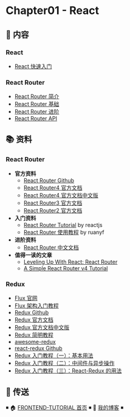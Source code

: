 # Chapter01 - React

## 📖 内容

### React

- [React 快速入门](react-quickstart.md)

### React Router

- [React Router 简介](react-router/react-router-introduction.md)
- [React Router 基础](react-router/react-router-basic.md)
- [React Router 进阶](react-router/react-router-advanced.md)
- [React Router API](react-router/react-router-api.md)

## 📚 资料

### React Router

- **官方资料**
  - [React Router Github](https://github.com/ReactTraining/react-router)
  - [React Router4 官方文档](https://reacttraining.com/react-router/)
  - [React Router4 官方文档中文版](https://reacttraining.cn)
  - [React Router3 官方文档](https://github.com/ReactTraining/react-router/tree/v3/docs)
  - [React Router2 官方文档](https://github.com/ReactTraining/react-router/tree/v2.8.1/docs)
- **入门资料**
  - [React Router Tutorial](https://github.com/reactjs/react-router-tutorial) by reactjs
  - [React Router 使用教程](http://www.ruanyifeng.com/blog/2016/05/react_router.html) by ruanyf
- **进阶资料**
  - [React Router 中文文档](http://react-guide.github.io/react-router-cn/index.html)
- **值得一读的文章**
  - [Leveling Up With React: React Router](https://css-tricks.com/learning-react-router/)
  - [A Simple React Router v4 Tutorial](https://medium.com/@pshrmn/a-simple-react-router-v4-tutorial-7f23ff27adf)

### Redux

- [Flux 官网](https://facebook.github.io/flux/)
- [Flux 架构入门教程](http://www.ruanyifeng.com/blog/2016/01/flux.html)
- [Redux Github](https://github.com/reactjs/redux)
- [Redux 官方文档](http://redux.js.org/)
- [Redux 官方文档中文版](https://github.com/camsong/redux-in-chinese)
- [Redux 简明教程](https://github.com/kenberkeley/redux-simple-tutorial)
- [awesome-redux](https://github.com/xgrommx/awesome-redux)
- [react-redux Github](https://github.com/reactjs/react-redux)
- [Redux 入门教程（一）：基本用法](http://www.ruanyifeng.com/blog/2016/09/redux_tutorial_part_one_basic_usages.html)
- [Redux 入门教程（二）：中间件与异步操作](http://www.ruanyifeng.com/blog/2016/09/redux_tutorial_part_two_async_operations.html)
- [Redux 入门教程（三）：React-Redux 的用法](http://www.ruanyifeng.com/blog/2016/09/redux_tutorial_part_three_react-redux.html)

## 🚪 传送

◾ 🏠 [FRONTEND-TUTORIAL 首页](https://github.com/dunwu/frontend-tutorial) ◾ 🎯 [我的博客](https://github.com/dunwu/blog) ◾
